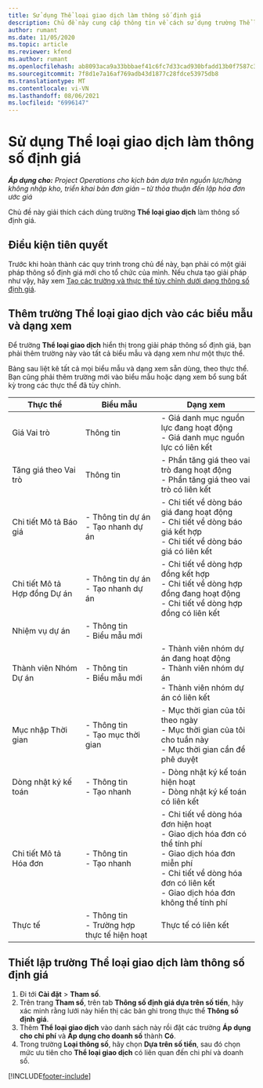 ```yaml
---
title: Sử dụng Thể loại giao dịch làm thông số định giá
description: Chủ đề này cung cấp thông tin về cách sử dụng trường Thể loại giao dịch làm thông số định giá.
author: rumant
ms.date: 11/05/2020
ms.topic: article
ms.reviewer: kfend
ms.author: rumant
ms.openlocfilehash: ab8093aca9a33bbbaef41c6fc7d33cad930bfadd13b0f7587c3de9032ac0d630
ms.sourcegitcommit: 7f8d1e7a16af769adb43d1877c28fdce53975db8
ms.translationtype: MT
ms.contentlocale: vi-VN
ms.lasthandoff: 08/06/2021
ms.locfileid: "6996147"
---
```

# <a name="use-transaction-category-as-a-pricing-dimension"></a>Sử dụng Thể loại giao dịch làm thông số định giá


_**Áp dụng cho:** Project Operations cho kịch bản dựa trên nguồn lực/hàng không nhập kho, triển khai bản đơn giản – từ thỏa thuận đến lập hóa đơn ước giá_


Chủ đề này giải thích cách dùng trường **Thể loại giao dịch** làm thông số định giá. 

## <a name="prerequisites"></a>Điều kiện tiên quyết
Trước khi hoàn thành các quy trình trong chủ đề này, bạn phải có một giải pháp thông số định giá mới cho tổ chức của mình. Nếu chưa tạo giải pháp như vậy, hãy xem [Tạo các trường và thực thể tùy chỉnh dưới dạng thông số định giá](create-custom-fields-entities-pricing-dimensions.md).

## <a name="add-the-transaction-category-field-to-forms-and-views"></a>Thêm trường Thể loại giao dịch vào các biểu mẫu và dạng xem
Để trường **Thể loại giao dịch** hiển thị trong giải pháp thông số định giá, bạn phải thêm trường này vào tất cả biểu mẫu và dạng xem như một thực thể.

Bảng sau liệt kê tất cả mọi biểu mẫu và dạng xem sẵn dùng, theo thực thể. Bạn cũng phải thêm trường mới vào biểu mẫu hoặc dạng xem bổ sung bất kỳ trong các thực thể đã tùy chỉnh.

|  Thực thể        | Biểu mẫu     |Dạng xem        |
| ------------------------------|---------------------------------|----------------------------------|
|  Giá Vai trò| Thông tin |- Giá danh mục nguồn lực đang hoạt động<br> - Giá danh mục nguồn lực có liên kết |
|  Tăng giá theo Vai trò| Thông tin|- Phần tăng giá theo vai trò đang hoạt động<br>- Phần tăng giá theo vai trò có liên kết |
|  Chi tiết Mô tả Báo giá|- Thông tin dự án<br>- Tạo nhanh dự án| - Chi tiết về dòng báo giá đang hoạt động<br>- Chi tiết về dòng báo giá kết hợp<br>- Chi tiết về dòng báo giá có liên kết |
|  Chi tiết Mô tả Hợp đồng Dự án|- Thông tin dự án<br>- Tạo nhanh dự án|- Chi tiết về dòng hợp đồng kết hợp<br>- Chi tiết về dòng hợp đồng đang hoạt động<br>- Chi tiết về dòng hợp đồng có liên kết |
|  Nhiệm vụ dự án|- Thông tin<br>- Biểu mẫu mới| &nbsp; |
|  Thành viên Nhóm Dự án|- Thông tin<br>- Biểu mẫu mới|- Thành viên nhóm dự án đang hoạt động<br>- Thành viên nhóm dự án<br>- Thành viên nhóm dự án có liên kết |
|  Mục nhập Thời gian|- Thông tin<br>- Tạo mục thời gian|- Mục thời gian của tôi theo ngày<br>- Mục thời gian của tôi cho tuần này<br>- Mục thời gian cần để phê duyệt|
|  Dòng nhật ký kế toán|- Thông tin<br>- Tạo nhanh|- Dòng nhật ký kế toán hiện hoạt<br>- Dòng nhật ký kế toán có liên kết|
|  Chi tiết Mô tả Hóa đơn|- Thông tin<br>- Tạo nhanh|- Chi tiết về dòng hóa đơn hiện hoạt<br>- Giao dịch hóa đơn có thể tính phí<br>- Giao dịch hóa đơn miễn phí<br>- Chi tiết về dòng hóa đơn có liên kết <br>- Giao dịch hóa đơn không thể tính phí|
|  Thực tế|- Thông tin<br>- Trường hợp thực tế hiện hoạt| Thực tế có liên kết |

## <a name="set-up-the-transaction-category-field-as-a-pricing-dimension"></a>Thiết lập trường Thể loại giao dịch làm thông số định giá

1. Đi tới **Cài đặt** > **Tham số**. 
2. Trên trang **Tham số**, trên tab **Thông số định giá dựa trên số tiền**, hãy xác minh rằng lưới này hiển thị các bản ghi trong thực thể **Thông số định giá**.
3. Thêm **Thể loại giao dịch** vào danh sách này rồi đặt các trường **Áp dụng cho chi phí** và **Áp dụng cho doanh số** thành **Có**.
4. Trong trường **Loại thông số**, hãy chọn **Dựa trên số tiền**, sau đó chọn mức ưu tiên cho **Thể loại giao dịch** có liên quan đến chi phí và doanh số.


[!INCLUDE[footer-include](../includes/footer-banner.md)]